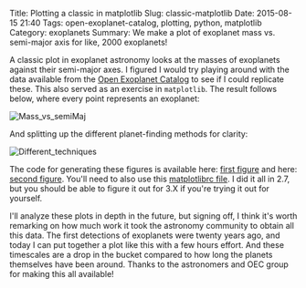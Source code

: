 Title: Plotting a classic in matplotlib
Slug: classic-matplotlib
Date: 2015-08-15 21:40
Tags: open-exoplanet-catalog, plotting, python, matplotlib
Category: exoplanets
Summary: We make a plot of exoplanet mass vs. semi-major axis for like, 2000 exoplanets!

A classic plot in exoplanet astronomy looks at the masses of exoplanets against their semi-major axes. I figured I would try playing around with the data available from the [Open Exoplanet Catalog](https://github.com/OpenExoplanetCatalogue/open_exoplanet_catalogue/) to see if I could replicate these. This also served as an exercise in `matplotlib`. The result follows below, where every point represents an exoplanet:

![Mass_vs_semiMaj]({attach}/blog/images/mass_vs_semiMajAxis_custom1.png)

And splitting up the different planet-finding methods for clarity:

![Different_techniques]({attach}/blog/images/mplMassSemiMajDiscTypeSegmented.png)

The code for generating these figures is available here: [first figure]({attach}/downloads/python/fig1.py) and here: [second figure]({attach}/downloads/python/fig2.py). You'll need to also use this [matplotlibrc file]({attach}/downloads/python/matplotlibrc). I did it all in 2.7, but you should be able to figure it out for 3.X if you're trying it out for yourself.

I'll analyze these plots in depth in the future, but signing off, I think it's worth remarking on how much work it took the astronomy community to obtain all this data. The first detections of exoplanets were twenty years ago, and today I can put together a plot like this with a few hours effort. And these timescales are a drop in the bucket compared to how long the planets themselves have been around. Thanks to the astronomers and OEC group for making this all available!
